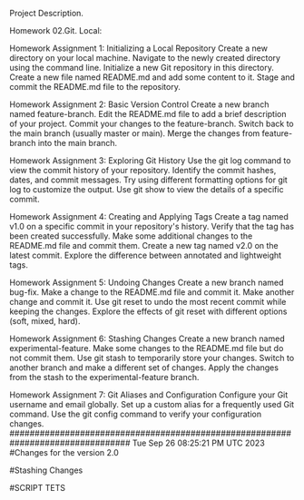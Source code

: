 Project Description.

Homework 02.Git. Local:

Homework Assignment 1: Initializing a Local Repository
Create a new directory on your local machine.
Navigate to the newly created directory using the command line.
Initialize a new Git repository in this directory.
Create a new file named README.md and add some content to it.
Stage and commit the README.md file to the repository.

Homework Assignment 2: Basic Version Control
Create a new branch named feature-branch.
Edit the README.md file to add a brief description of your project.
Commit your changes to the feature-branch.
Switch back to the main branch (usually master or main).
Merge the changes from feature-branch into the main branch.

Homework Assignment 3: Exploring Git History
Use the git log command to view the commit history of your repository.
Identify the commit hashes, dates, and commit messages.
Try using different formatting options for git log to customize the output.
Use git show <commit-hash> to view the details of a specific commit.

Homework Assignment 4: Creating and Applying Tags
Create a tag named v1.0 on a specific commit in your repository's history.
Verify that the tag has been created successfully.
Make some additional changes to the README.md file and commit them.
Create a new tag named v2.0 on the latest commit.
Explore the difference between annotated and lightweight tags.

Homework Assignment 5: Undoing Changes
Create a new branch named bug-fix.
Make a change to the README.md file and commit it.
Make another change and commit it.
Use git reset to undo the most recent commit while keeping the changes.
Explore the effects of git reset with different options (soft, mixed, hard).

Homework Assignment 6: Stashing Changes
Create a new branch named experimental-feature.
Make some changes to the README.md file but do not commit them.
Use git stash to temporarily store your changes.
Switch to another branch and make a different set of changes.
Apply the changes from the stash to the experimental-feature branch.

Homework Assignment 7: Git Aliases and Configuration
Configure your Git username and email globally.
Set up a custom alias for a frequently used Git command.
Use the git config command to verify your configuration changes.
################################################################################
Tue Sep 26 08:25:21 PM UTC 2023
#Changes for the version 2.0

#Stashing Changes


#SCRIPT TETS

